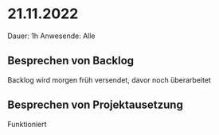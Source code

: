 # 21.11.2022

Dauer: 1h
Anwesende: Alle

## Besprechen von Backlog

Backlog wird morgen früh versendet, davor noch überarbeitet

## Besprechen von Projektausetzung

Funktioniert